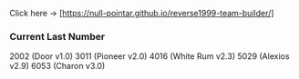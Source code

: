 

Click here -> [https://null-pointar.github.io/reverse1999-team-builder/]


### Current Last Number
2002 (Door      v1.0)
3011 (Pioneer   v2.0)
4016 (White Rum v2.3)
5029 (Alexios   v2.9)
6053 (Charon    v3.0)